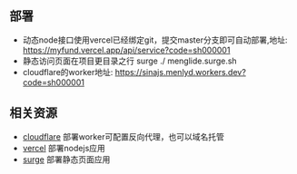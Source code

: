 
## 部署
* 动态node接口使用vercel已经绑定git，提交master分支即可自动部署,地址: https://myfund.vercel.app/api/service?code=sh000001
* 静态访问页面在项目更目录之行 surge ./ menglide.surge.sh
* cloudflare的worker地址: https://sinajs.menlyd.workers.dev?code=sh000001
## 相关资源
* [cloudflare](https://dash.cloudflare.com/) 部署worker可配置反向代理，也可以域名托管
* [vercel](https://vercel.com/) 部署nodejs应用
* [surge](https://surge.sh/) 部署静态页面应用
